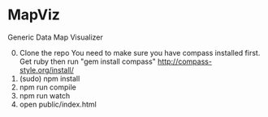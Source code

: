 # MapViz
Generic Data Map Visualizer

0. Clone the repo
    You need to make sure you have compass installed first. Get ruby then run "gem install compass"  http://compass-style.org/install/
1. (sudo) npm install
2. npm run compile
3. npm run watch
4. open public/index.html
